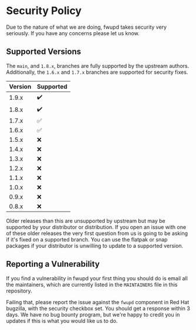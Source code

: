 # Security Policy

Due to the nature of what we are doing, fwupd takes security very seriously.
If you have any concerns please let us know.

## Supported Versions

The `main`, and `1.8.x`, branches are fully supported by the upstream authors.
Additionally, the `1.6.x` and `1.7.x` branches are supported for security fixes.

| Version | Supported          |
| ------- | ------------------ |
| 1.9.x   | :heavy_check_mark: |
| 1.8.x   | :heavy_check_mark: |
| 1.7.x   | :white_check_mark: |
| 1.6.x   | :white_check_mark: |
| 1.5.x   | :x:                |
| 1.4.x   | :x:                |
| 1.3.x   | :x:                |
| 1.2.x   | :x:                |
| 1.1.x   | :x:                |
| 1.0.x   | :x:                |
| 0.9.x   | :x:                |
| 0.8.x   | :x:                |

Older releases than this are unsupported by upstream but may be supported by
your distributor or distribution. If you open an issue with one of these older
releases the very first question from us is going to be asking if it's fixed on
a supported branch. You can use the flatpak or snap packages if your distributor
is unwilling to update to a supported version.

## Reporting a Vulnerability

If you find a vulnerability in fwupd your first thing you should do is email
all the maintainers, which are currently listed in the `MAINTAINERS` file in
this repository.

Failing that, please report the issue against the `fwupd` component in Red Hat
bugzilla, with the security checkbox set. You should get a response within 3
days. We have no bug bounty program, but we're happy to credit you in updates
if this is what you would like us to do.
